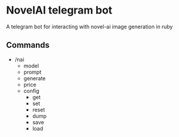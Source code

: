 # NovelAI telegram bot
A telegram bot for interacting with novel-ai image generation in ruby

## Commands
- /nai
  - model
  - prompt
  - generate
  - price
  - config
    - get
    - set
    - reset
    - dump
    - save
    - load
